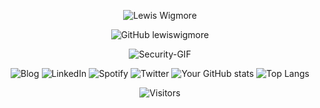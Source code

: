 <div align="center">

![Lewis Wigmore](https://img.shields.io/badge/lewiswigmore-12100E?style=for-the-badge&logoColor=white&link=https://github.com/lewiswigmore)

![GitHub lewiswigmore](https://img.shields.io/badge/Github-12100E?style=for-the-badge&logo=github&logoColor=white&link=https://github.com/lewiswigmore)

![Security-GIF](https://media.giphy.com/media/v1.Y2lkPTc5MGI3NjExM213NDB6d3l0bG9ya2I4bWNndnR4MGVycmphbjJjb3huaWNtMTlyaCZlcD12MV9pbnRlcm5hbF9naWZfYnlfaWQmY3Q9Zw/tlGD7PDy1w8fK/giphy.gif) 

![Blog](https://img.shields.io/badge/Blog-12100E?style=for-the-badge&logo=html5&logoColor=white)
![LinkedIn](https://img.shields.io/badge/LinkedIn-0077B5?style=for-the-badge&logo=linkedin&logoColor=white&link=https://uk.linkedin.com/in/lewiswigmore)
![Spotify](https://img.shields.io/badge/Spotify-%231ED760.svg?&style=for-the-badge&logo=spotify&logoColor=white&link=https://open.spotify.com/user/wiggyboyo?si=c7026891c8b84fd8)
![Twitter](https://img.shields.io/badge/Twitter-1DA1F2?style=for-the-badge&logo=twitter&logoColor=white&link=https://twitter.com/lewsecurity)
![Your GitHub stats](https://github-readme-stats.vercel.app/api?username=lewiswigmore&show_icons=true&hide=prs,contribs&theme=dark&bg_color=00000000&hide_border=true&hide_title=true)
![Top Langs](https://github-readme-stats.vercel.app/api/top-langs/?username=lewiswigmore&layout=compact&theme=dark&bg_color=00000000&hide_border=true&hide_title=true)


![Visitors](https://visitor-badge.laobi.icu/badge?page_id=lewiswigmore.lewiswigmore)

</div>